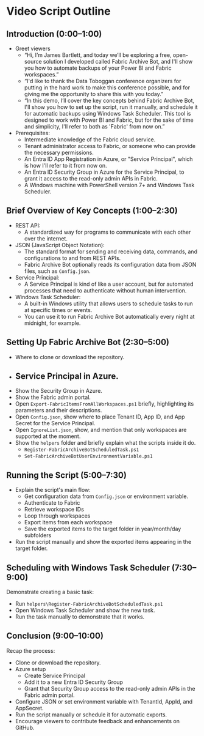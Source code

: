 # Video Script Outline

## Introduction (0:00–1:00)

- Greet viewers
  - “Hi, I’m James Bartlett, and today we’ll be exploring a free, open-source solution I developed called Fabric Archive Bot, and I'll show you how to automate backups of your Power BI and Fabric workspaces.”
  - “I'd like to thank the Data Toboggan conference organizers for putting in the hard work to make this conference possible, and for giving me the opportunity to share this with you today.”
  - “In this demo, I’ll cover the key concepts behind Fabric Archive Bot, I'll show you how to set up the script, run it manually, and schedule it for automatic backups using Windows Task Scheduler. This tool is designed to work with Power BI and Fabric, but for the sake of time and simplicity, I'll refer to both as 'Fabric' from now on.”
- Prerequisites: 
  - Intermediate knowledge of the Fabric cloud service.
  - Tenant administrator access to Fabric, or someone who can provide the necessary permissions.
  - An Entra ID App Registration in Azure, or "Service Principal", which is how I'll refer to it from now on.
  - An Entra ID Security Group in Azure for the Service Principal, to grant it access to the read-only admin APIs in Fabric.
  - A Windows machine with PowerShell version 7+ and Windows Task Scheduler.

## Brief Overview of Key Concepts (1:00–2:30)

- REST API:
  - A standardized way for programs to communicate with each other over the internet.
- JSON (JavaScript Object Notation):
  - The standard format for sending and receiving data, commands, and configurations to and from REST APIs.
  - Fabric Archive Bot optionally reads its configuration data from JSON files, such as `Config.json`.
- Service Principal:
  - A Service Principal is kind of like a user account, but for automated processes that need to authenticate without human intervention.
- Windows Task Scheduler:
  - A built-in Windows utility that allows users to schedule tasks to run at specific times or events.
  - You can use it to run Fabric Archive Bot automatically every night at midnight, for example.

## Setting Up Fabric Archive Bot (2:30–5:00)

- Where to clone or download the repository.
- Service Principal in Azure.
  - 
- Show the Security Group in Azure.
- Show the Fabric admin portal.
- Open `Export-FabricItemsFromAllWorkspaces.ps1` briefly, highlighting its parameters and their descriptions.
- Open `Config.json`, show where to place Tenant ID, App ID, and App Secret for the Service Principal.
- Open `IgnoreList.json`, show, and mention that only workspaces are supported at the moment.
- Show the `helpers` folder and briefly explain what the scripts inside it do.
  - `Register-FabricArchiveBotScheduledTask.ps1`
  - `Set-FabricArchiveBotUserEnvironmentVariable.ps1`

## Running the Script (5:00–7:30)

- Explain the script's main flow:
  - Get configuration data from `Config.json` or environment variable.
  - Authenticate to Fabric
  - Retrieve workspace IDs
  - Loop through workspaces
  - Export items from each workspace
  - Save the exported items to the target folder in year/month/day subfolders
- Run the script manually and show the exported items appearing in the target folder.

## Scheduling with Windows Task Scheduler (7:30–9:00)

Demonstrate creating a basic task:
- Run `helpers\Register-FabricArchiveBotScheduledTask.ps1`
- Open Windows Task Scheduler and show the new task.
- Run the task manually to demonstrate that it works.

## Conclusion (9:00–10:00)

Recap the process:
- Clone or download the repository.
- Azure setup
  - Create Service Principal
  - Add it to a new Entra ID Security Group
  - Grant that Security Group access to the read-only admin APIs in the Fabric admin portal.
- Configure JSON or set environment variable with TenantId, AppId, and AppSecret.
- Run the script manually or schedule it for automatic exports.
- Encourage viewers to contribute feedback and enhancements on GitHub.